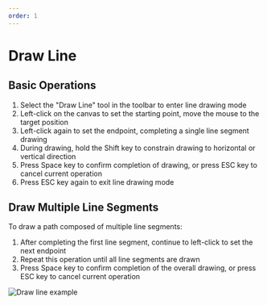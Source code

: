 ```yaml
---
order: 1
---
```

# Draw Line

## Basic Operations

1. Select the "Draw Line" tool in the toolbar to enter line drawing mode
2. Left-click on the canvas to set the starting point, move the mouse to the target position
3. Left-click again to set the endpoint, completing a single line segment drawing
4. During drawing, hold the Shift key to constrain drawing to horizontal or vertical direction
5. Press Space key to confirm completion of drawing, or press ESC key to cancel current operation
6. Press ESC key again to exit line drawing mode

## Draw Multiple Line Segments

To draw a path composed of multiple line segments:

1. After completing the first line segment, continue to left-click to set the next endpoint
2. Repeat this operation until all line segments are drawn
3. Press Space key to confirm completion of the overall drawing, or press ESC key to cancel current operation

![Draw line example](/assets/usage/draw_line.gif) 